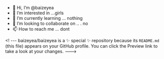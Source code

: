 - 👋 Hi, I’m @baizeyea
- 👀 I’m interested in ...girls
- 🌱 I’m currently learning ... nothing
- 💞️ I’m looking to collaborate on .. . no
- 📫 How to reach me ... dont

<! ---
baizeyea/baizeyea is a ✨ special ✨ repository because its `README.md` (this file) appears on your GitHub profile.
You can click the Preview link to take a look at your changes.
--->
